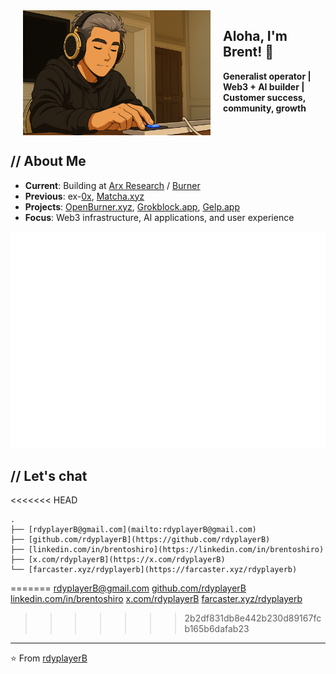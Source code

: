 <img src="rdyplayerB.png" width="300" alt="rdyplayerB" align="left" hspace="20">

<h2>Aloha, I'm Brent! 🤙</h2>
<p><strong>Generalist operator | Web3 + AI builder | Customer success, community, growth</strong></p>

<br clear="all">

## // About Me

- **Current**: Building at [Arx Research](https://arxresearch.com) / [Burner](https://burner.pro)
- **Previous**: ex-[0x](https://0x.org), [Matcha.xyz](https://matcha.xyz)
- **Projects**: [OpenBurner.xyz](https://openburner.xyz), [Grokblock.app](https://grokblock.app), [Gelp.app](https://gelp.app)
- **Focus**: Web3 infrastructure, AI applications, and user experience

![Isometric Commit Calendar](https://raw.githubusercontent.com/rdyplayerB/rdyplayerB/main/metrics.plugin.isocalendar.svg)

## // Let's chat

<<<<<<< HEAD
```
.
├── [rdyplayerB@gmail.com](mailto:rdyplayerB@gmail.com)
├── [github.com/rdyplayerB](https://github.com/rdyplayerB)
├── [linkedin.com/in/brentoshiro](https://linkedin.com/in/brentoshiro)
├── [x.com/rdyplayerB](https://x.com/rdyplayerB)
└── [farcaster.xyz/rdyplayerb](https://farcaster.xyz/rdyplayerb)
```
=======
[rdyplayerB@gmail.com](mailto:rdyplayerB@gmail.com)
[github.com/rdyplayerB](https://github.com/rdyplayerB)
[linkedin.com/in/brentoshiro](https://linkedin.com/in/brentoshiro)
[x.com/rdyplayerB](https://x.com/rdyplayerB)
[farcaster.xyz/rdyplayerb](https://farcaster.xyz/rdyplayerb)
>>>>>>> 2b2df831db8e442b230d89167fcb165b6dafab23

---

⭐ From [rdyplayerB](https://github.com/rdyplayerB)